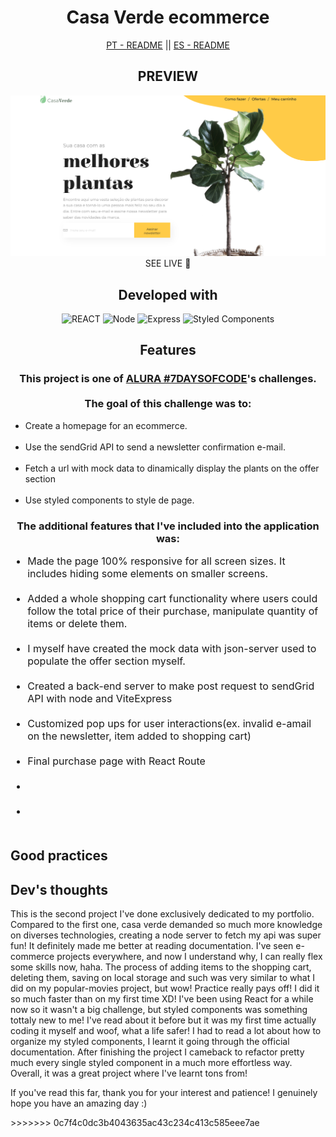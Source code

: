 
<div style="text-align: center">
    <h1>Casa Verde ecommerce</h1>
    <div ><a href='./README.pt-br.md' style='cursor: pointer'>PT - README</a> || <a href='./README.es.md'style='cursor: pointer'>ES - README</a></div>
</div>

<div style="text-align: center">
    <h2>PREVIEW</h2>
    <img src='public/assets/casaverde-preview.png' alt='deployed preview' target='_blank'></img>
    <a style='text-decoration: none; text-transform: uppercase' href='#' target='_blank'>SEE LIVE 🚀</a>
</div>

<div style="text-align: center">
    <h2>Developed with</h2>
    <img alt='REACT' src='https://img.shields.io/badge/React-20232A?style=for-the-badge&logo=react&logoColor=61DAFB'>
    <img alt='Node' src='https://img.shields.io/badge/Node.js-43853D?style=for-the-badge&logo=node.js&logoColor=white'>
    <img alt='Express' src='https://img.shields.io/badge/Express.js-404D59?style=for-the-badge'>
    <img alt='Styled Components' src='https://img.shields.io/badge/styled--components-DB7093?style=for-the-badge&logo=styled-components&logoColor=white'>

</div>

<div style="text-align: center">
    <h2>Features</h2>
    <h3>
        This project is one of <a href='https://alura-7dayscode.vercel.app/' target='_blank'>ALURA #7DAYSOFCODE</a>'s challenges.<br><br> The goal of this challenge was to:
    </h3>     
    <ul style="text-align: left">
        <li>Create a homepage for an ecommerce.</li><br>
        <li>Use the sendGrid API to send a newsletter confirmation e-mail.</li><br>
        <li>Fetch a url with mock data to dinamically display the plants on the offer section</li><br>
        <li>Use styled components to style de page.</li>
    </ul>
    
</div>

<div style="text-align: center">
    <h3>
        The additional features that I've included into the application was:
    </h3>     
    <ul style="text-align: left; font-size: 16px">
        <li> Made the page 100% responsive for all screen sizes. It includes hiding some elements on smaller screens.</li><br>
        <li> Added a whole shopping cart functionality where users could follow the total price of their purchase, manipulate quantity of items or delete them. </li>  <br>
        <li> I myself have created the mock data with json-server used to populate the offer section myself.</li><br>
        <li> Created a back-end server to make post request to sendGrid API with node and ViteExpress</li><br>
        <li> Customized pop ups for user interactions(ex. invalid e-amail on the newsletter, item added to shopping cart)</li><br>
        <li>Final purchase page with React Route</li><br>
        <li></li><br>
        <li></li><br> 
    </ul>
    
</div>

<div>
    <h2>Good practices</h2>
    <p></p>
</div>

<div>
    <h2>Dev's thoughts</h2>
    <p>This is the second project I've done exclusively dedicated to my portfolio. Compared to the first one, casa verde demanded so much more knowledge on diverses technologies, creating a node server to fetch my api was super fun! It definitely made me better at reading documentation. I've seen e-commerce projects everywhere, and now I understand why, I can really flex some skills now, haha. The process of adding items to the shopping cart, deleting them, saving on local storage and such was very similar to what I did on my popular-movies project, but wow! Practice really pays off! I did it so much faster than on my first time XD! I've been using React for a while now so it wasn't a big challenge, but styled components was something tottaly new to me! I've read about it before but it was my first time actually coding it myself and woof, what a life safer! I had to read a lot about how to organize my styled components, I learnt it going through the official documentation. After finishing the project I cameback to refactor pretty much every single styled component in a much more effortless way.  Overall, it was a great project where I've learnt tons from!</p>
    <p>If you've read this far, thank you for your interest and patience! I genuinely hope you have an amazing day :)</p>

</div>
>>>>>>> 0c7f4c0dc3b4043635ac43c234c413c585eee7ae
